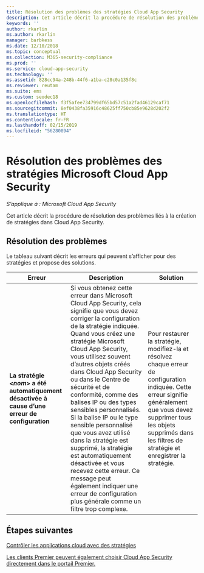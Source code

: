 ```yaml
---
title: Résolution des problèmes des stratégies Cloud App Security
description: Cet article décrit la procédure de résolution des problèmes liés à la création de stratégies dans Cloud App Security.
keywords: ''
author: rkarlin
ms.author: rkarlin
manager: barbkess
ms.date: 12/10/2018
ms.topic: conceptual
ms.collection: M365-security-compliance
ms.prod: ''
ms.service: cloud-app-security
ms.technology: ''
ms.assetid: 828cc94a-248b-44f6-a1ba-c28c0a135f8c
ms.reviewer: reutam
ms.suite: ems
ms.custom: seodec18
ms.openlocfilehash: f3f5afee734799df65bd57c51a2fad46129caf71
ms.sourcegitcommit: 8ef0438fa35916c48625ff750cb85e9628d202f2
ms.translationtype: HT
ms.contentlocale: fr-FR
ms.lasthandoff: 02/15/2019
ms.locfileid: "56280894"
---
```

# <a name="troubleshooting-microsoft-cloud-app-security-policies"></a>Résolution des problèmes des stratégies Microsoft Cloud App Security

*S’applique à : Microsoft Cloud App Security*

Cet article décrit la procédure de résolution des problèmes liés à la création de stratégies dans Cloud App Security.

## <a name="troubleshooting"></a>Résolution des problèmes

Le tableau suivant décrit les erreurs qui peuvent s’afficher pour des stratégies et propose des solutions.

|Erreur|Description|Solution|
|----|----|----|
| **La stratégie <*nom*> a été automatiquement désactivée à cause d’une erreur de configuration**|Si vous obtenez cette erreur dans Microsoft Cloud App Security, cela signifie que vous devez corriger la configuration de la stratégie indiquée. Quand vous créez une stratégie Microsoft Cloud App Security, vous utilisez souvent d’autres objets créés dans Cloud App Security ou dans le Centre de sécurité et de conformité, comme des balises IP ou des types sensibles personnalisés. Si la balise IP ou le type sensible personnalisé que vous avez utilisé dans la stratégie est supprimé, la stratégie est automatiquement désactivée et vous recevez cette erreur. Ce message peut également indiquer une erreur de configuration plus générale comme un filtre trop complexe. |Pour restaurer la stratégie, modifiez-la et résolvez chaque erreur de configuration indiquée. Cette erreur signifie généralement que vous devez supprimer tous les objets supprimés dans les filtres de stratégie et enregistrer la stratégie.|

## <a name="next-steps"></a>Étapes suivantes

[Contrôler les applications cloud avec des stratégies](control-cloud-apps-with-policies.md)

[Les clients Premier peuvent également choisir Cloud App Security directement dans le portail Premier.](https://premier.microsoft.com/)

